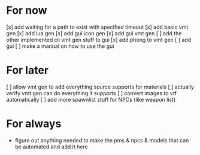 # For now
[x] add waiting for a path to exist with specified timeout
[x] add basic vmt gen
[x] add lua gen
[x] add gui icon gen
[x] add gui vmt gen
[ ] add the other implemented cli vmt gen stuff to gui
[x] add phong to vmt gen
[ ] add gui
[ ] make a manual on how to use the gui

# For later
[ ] allow vmt gen to add everything source supports for materials
[ ] actually verify vmt gen can do everything it supports
[ ] convert images to vtf automatically
[ ] add more spawnlist stuff for NPCs (like weapon list)

# For always
- figure out anything needed to make the pms & npcs & models that can be automated and add it here